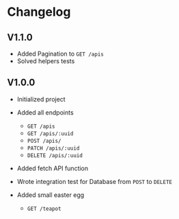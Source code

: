 # Changelog 

## V1.1.0
- Added Pagination to `GET /apis`
- Solved helpers tests
## V1.0.0
- Initialized project

- Added all endpoints 
    - `GET /apis`
    - `GET /apis/:uuid`
    - `POST /apis/`
    - `PATCH /apis/:uuid`
    - `DELETE /apis/:uuid`

- Added fetch API function
- Wrote integration test for Database from `POST` to `DELETE`
- Added small easter egg 
    - `GET /teapot`